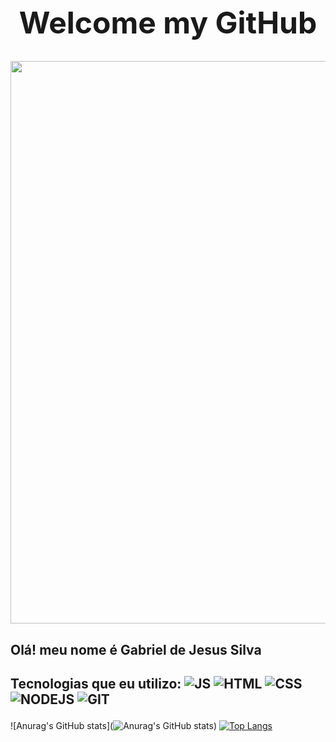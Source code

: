 

<h1 align="center"  style="Font-size:xxx-large;"><strong>Welcome my GitHub </strong></h1>

  <div align="center"> <img  src="https://gifs.eco.br/wp-content/uploads/2022/06/gifs-de-anime-lofi-9.gif"  width="900"></div>
<h2> Olá! meu nome é Gabriel de Jesus Silva</h2>


  <h2>

  Tecnologias que eu utilizo: 
 ![JS](https://img.shields.io/badge/JavaScript-F7DF1E?style=for-the-badge&logo=javascript&logoColor=black) 
 ![HTML](https://img.shields.io/badge/HTML5-E34F26?style=for-the-badge&logo=html5&logoColor=white)
![CSS](https://img.shields.io/badge/CSS3-1572B6?style=for-the-badge&logo=css3&logoColor=white)
![NODEJS](https://img.shields.io/badge/Node.js-43853D?style=for-the-badge&logo=node.js&logoColor=white) 
![GIT](https://img.shields.io/badge/GIT-E44C30?style=for-the-badge&logo=git&logoColor=white)
 
  </h2>

![Anurag's GitHub stats](![Anurag's GitHub stats](https://github-readme-stats.vercel.app/api?username=Gjsouls&show_icons=true&theme=radical)) [![Top Langs](https://github-readme-stats.vercel.app/api/top-langs/?username=Gjsouls&layout=compact&theme=highcontrast&show_icons=true)](https://github.com/anuraghazra/github-readme-stats)

<!-- <h1><strong>Contato:</Strong></h1>

<div>
<a target="blank" href="https://discord.com/channels/@meGJ%20DSF#1295"><img src="https://img.shields.io/badge/My_discord:_GJDSF%2321295_-7289DA?style=for-the-badge&logo=discord&logoColor=white"></a>
<a target="blank" href="https://steamcommunity.com/profiles/76561199252448844/home/"><img src="https://img.shields.io/badge/Steam: Gjsouls-000000?style=for-the-badge&logo=steam&logoColor=white"></a>
</div> -->
